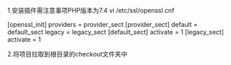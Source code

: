 1.安装插件需注意事项PHP版本为7.4
vi /etc/ssl/openssl.cnf

[openssl_init]
providers = provider_sect
[provider_sect]
default = default_sect
legacy = legacy_sect
[default_sect]
activate = 1
[legacy_sect]
activate = 1

2.将项目拉取到根目录的checkout文件夹中